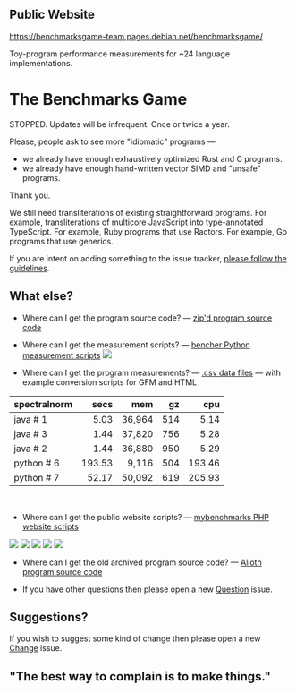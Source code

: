 Public Website
--------------

https://benchmarksgame-team.pages.debian.net/benchmarksgame/

Toy-program performance measurements for ~24 language implementations.


The Benchmarks Game
===================

STOPPED. Updates will be infrequent. Once or twice a year.

Please, people ask to see more "idiomatic" programs —

* we already have enough exhaustively optimized Rust and C programs.
* we already have enough hand-written vector SIMD and "unsafe" programs. 

Thank you.

We still need transliterations of existing straightforward programs. For example, transliterations of multicore JavaScript into type-annotated TypeScript. For example, Ruby programs that use Ractors. For example, Go programs that use generics. 

If you are intent on adding something to the issue tracker, [please follow the guidelines](/CONTRIBUTING.md).


What else?
----------

* Where can I get the program source code? 
 — [zip'd program source code](/public/download/benchmarksgame-sourcecode.zip)

* Where can I get the measurement scripts? 
 — [bencher Python measurement scripts](/bencher)
![](/bencher/screenshot.png)

* Where can I get the program measurements? 
 — [.csv data files](/public/data/README.md) — with example conversion scripts for GFM and HTML

| spectralnorm | secs | mem | gz | cpu | 
| :------ | -----: | -----: | -----: | -----: |  
| java&nbsp;#&nbsp;1 | 5.03 | 36,964 | 514 | 5.14 |
| java&nbsp;#&nbsp;3 | 1.44 | 37,820 | 756 | 5.28 |
| java&nbsp;#&nbsp;2 | 1.44 | 36,880 | 950 | 5.29 |
| python&nbsp;#&nbsp;6 | 193.53 | 9,116 | 504 | 193.46 |
| python&nbsp;#&nbsp;7 | 52.17 | 50,092 | 619 | 205.93 |

&nbsp;  
* Where can I get the public website scripts? 
 — [mybenchmarks PHP website scripts](/mybenchmarks)
  
![](/mybenchmarks/performance.png)
![](/mybenchmarks/boxplotcpu.png)
![](/mybenchmarks/compare.png)
![](/mybenchmarks/measurements.png)
![](/mybenchmarks/program.png)

* Where can I get the old archived program source code? 
 — [Alioth program source code](https://salsa.debian.org/benchmarksgame-team/archive-alioth-benchmarksgame)

* If you have other questions then please open a new [Question](https://salsa.debian.org/benchmarksgame-team/benchmarksgame/issues/new?issuable_template=Question) issue.

Suggestions?
------------

If you wish to suggest some kind of change then please open a new [Change](https://salsa.debian.org/benchmarksgame-team/benchmarksgame/issues/new?issuable_template=Change) issue.



"The best way to complain is to make things."
---------------------------------------------



